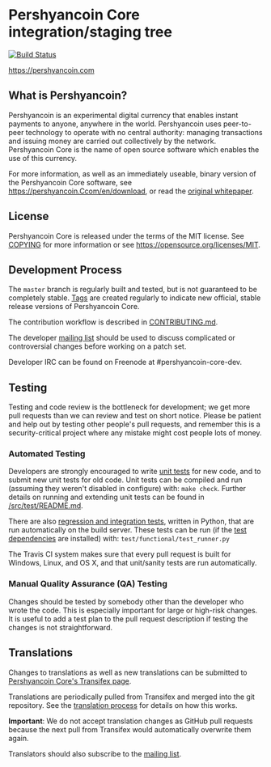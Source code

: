 Pershyancoin Core integration/staging tree
=====================================

[![Build Status](https://travis-ci.org/pershyancoin/pershyancoin.svg?branch=master)](https://travis-ci.org/PERSHYANCOIN/PERSHYANCOIN)

https://pershyancoin.com

What is Pershyancoin?
----------------

Pershyancoin is an experimental digital currency that enables instant payments to
anyone, anywhere in the world. Pershyancoin uses peer-to-peer technology to operate
with no central authority: managing transactions and issuing money are carried
out collectively by the network. Pershyancoin Core is the name of open source
software which enables the use of this currency.

For more information, as well as an immediately useable, binary version of
the Pershyancoin Core software, see https://pershyancoin.Ccom/en/download, or read the
[original whitepaper](https://pershyancoin.com/pershyancoin.pdf).

License
-------

Pershyancoin Core is released under the terms of the MIT license. See [COPYING](COPYING) for more
information or see https://opensource.org/licenses/MIT.

Development Process
-------------------

The `master` branch is regularly built and tested, but is not guaranteed to be
completely stable. [Tags](https://github.com/pershyancoin/pershyancoin/tags) are created
regularly to indicate new official, stable release versions of Pershyancoin Core.

The contribution workflow is described in [CONTRIBUTING.md](CONTRIBUTING.md).

The developer [mailing list](https://lists.linuxfoundation.org/mailman/listinfo/pershyancoin-dev)
should be used to discuss complicated or controversial changes before working
on a patch set.

Developer IRC can be found on Freenode at #pershyancoin-core-dev.

Testing
-------

Testing and code review is the bottleneck for development; we get more pull
requests than we can review and test on short notice. Please be patient and help out by testing
other people's pull requests, and remember this is a security-critical project where any mistake might cost people
lots of money.

### Automated Testing

Developers are strongly encouraged to write [unit tests](src/test/README.md) for new code, and to
submit new unit tests for old code. Unit tests can be compiled and run
(assuming they weren't disabled in configure) with: `make check`. Further details on running
and extending unit tests can be found in [/src/test/README.md](/src/test/README.md).

There are also [regression and integration tests](/test), written
in Python, that are run automatically on the build server.
These tests can be run (if the [test dependencies](/test) are installed) with: `test/functional/test_runner.py`

The Travis CI system makes sure that every pull request is built for Windows, Linux, and OS X, and that unit/sanity tests are run automatically.

### Manual Quality Assurance (QA) Testing

Changes should be tested by somebody other than the developer who wrote the
code. This is especially important for large or high-risk changes. It is useful
to add a test plan to the pull request description if testing the changes is
not straightforward.

Translations
------------

Changes to translations as well as new translations can be submitted to
[Pershyancoin Core's Transifex page](https://www.transifex.com/projects/p/pershyancoin/).

Translations are periodically pulled from Transifex and merged into the git repository. See the
[translation process](doc/translation_process.md) for details on how this works.

**Important**: We do not accept translation changes as GitHub pull requests because the next
pull from Transifex would automatically overwrite them again.

Translators should also subscribe to the [mailing list](https://groups.google.com/forum/#!forum/pershyancoin-translators).
